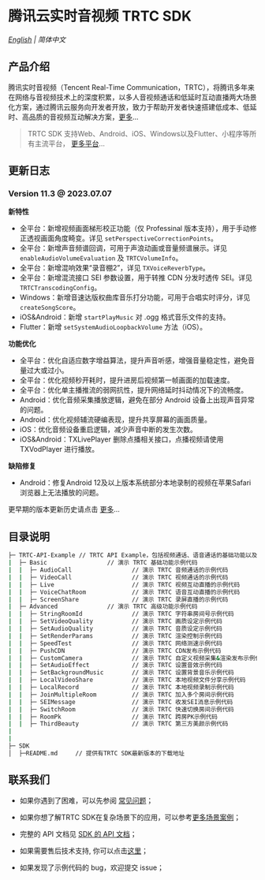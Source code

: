 # 腾讯云实时音视频 TRTC SDK

_[English](README.md) | 简体中文_
## 产品介绍

腾讯实时音视频（Tencent Real-Time Communication，TRTC），将腾讯多年来在网络与音视频技术上的深度积累，以多人音视频通话和低延时互动直播两大场景化方案，通过腾讯云服务向开发者开放，致力于帮助开发者快速搭建低成本、低延时、高品质的音视频互动解决方案，[更多](https://cloud.tencent.com/document/product/647/16788)...

> TRTC SDK 支持Web、Android、iOS、Windows以及Flutter、小程序等所有主流平台， [更多平台](https://github.com/LiteAVSDK?q=TRTC_&type=all&sort=)...



## 更新日志
### Version 11.3 @ 2023.07.07

**新特性**
- 全平台：新增视频画面梯形校正功能（仅 Professinal 版本支持），用于手动修正透视画面角度畸变。详见 `setPerspectiveCorrectionPoints`。
- 全平台：新增声音频谱回调，可用于声浪动画或音量频谱展示。详见 `enableAudioVolumeEvaluation` 及 `TRTCVolumeInfo`。
- 全平台：新增混响效果“录音棚2”，详见 `TXVoiceReverbType`。
- 全平台：新增混流接口 SEI 参数设置，用于转推 CDN 分发时透传 SEI。详见 `TRTCTranscodingConfig`。
- Windows：新增音速达版权曲库音乐打分功能，可用于合唱实时评分，详见 `createSongScore`。
- iOS&Android：新增 `startPlayMusic` 对 .ogg 格式音乐文件的支持。
- Flutter：新增 `setSystemAudioLoopbackVolume` 方法（iOS）。


**功能优化**
- 全平台：优化自适应数字增益算法，提升声音听感，增强音量稳定性，避免音量过大或过小。
- 全平台：优化视频秒开耗时，提升进房后视频第一帧画面的加载速度。
- 全平台：优化单主播推流的弱网抗性，提升网络延时抖动情况下的流畅度。
- Android：优化音频采集播放逻辑，避免在部分 Android 设备上出现声音异常的问题。
- Android：优化视频辅流硬编表现，提升共享屏幕的画面质量。
- iOS：优化音频设备重启逻辑，减少声音中断的发生次数。
- iOS&Android：TXLivePlayer 删除点播相关接口，点播视频请使用 TXVodPlayer 进行播放。

**缺陷修复**
- Android：修复Android 12及以上版本系统部分本地录制的视频在苹果Safari 浏览器上无法播放的问题。



更早期的版本更新历史请点击  [更多](https://cloud.tencent.com/document/product/647/46907)...

## 目录说明

```bash
├─ TRTC-API-Example // TRTC API Example，包括视频通话、语音通话的基础功能以及一些高级功能
|  ├─ Basic                 // 演示 TRTC 基础功能示例代码
|  |  ├─ AudioCall                 // 演示 TRTC 音频通话的示例代码
|  |  ├─ VideoCall                 // 演示 TRTC 视频通话的示例代码
|  |  ├─ Live                      // 演示 TRTC 视频互动直播的示例代码
|  |  ├─ VoiceChatRoom             // 演示 TRTC 语音互动直播的示例代码
|  |  ├─ ScreenShare               // 演示 TRTC 录屏直播的示例代码
|  ├─ Advanced              // 演示 TRTC 高级功能示例代码
|  |  ├─ StringRoomId              // 演示 TRTC 字符串房间号示例代码
|  |  ├─ SetVideoQuality           // 演示 TRTC 画质设定示例代码
|  |  ├─ SetAudioQuality           // 演示 TRTC 音质设定示例代码
|  |  ├─ SetRenderParams           // 演示 TRTC 渲染控制示例代码
|  |  ├─ SpeedTest                 // 演示 TRTC 网络测速示例代码
|  |  ├─ PushCDN                   // 演示 TRTC CDN发布示例代码
|  |  ├─ CustomCamera              // 演示 TRTC 自定义视频采集&渲染发布示例代码
|  |  ├─ SetAudioEffect            // 演示 TRTC 设置音效示例代码
|  |  ├─ SetBackgroundMusic        // 演示 TRTC 设置背景音乐示例代码
|  |  ├─ LocalVideoShare           // 演示 TRTC 本地视频文件分享示例代码
|  |  ├─ LocalRecord               // 演示 TRTC 本地视频录制示例代码
|  |  ├─ JoinMultipleRoom          // 演示 TRTC 加入多个房间示例代码
|  |  ├─ SEIMessage                // 演示 TRTC 收发SEI消息示例代码
|  |  ├─ SwitchRoom                // 演示 TRTC 快速切换房间示例代码
|  |  ├─ RoomPk                    // 演示 TRTC 跨房PK示例代码
|  |  ├─ ThirdBeauty               // 演示 TRTC 第三方美颜示例代码
|  
|  
├─ SDK 
│  ├─README.md     // 提供有TRTC SDK最新版本的下载地址
```



## 联系我们
- 如果你遇到了困难，可以先参阅 [常见问题](https://cloud.tencent.com/document/product/647/43018)；

- 如果你想了解TRTC SDK在复杂场景下的应用，可以参考[更多场景案例](https://cloud.tencent.com/document/product/647/57486)；

- 完整的 API 文档见 [SDK 的 API 文档](https://cloud.tencent.com/document/product/647/32267)；
- 如果需要售后技术支持, 你可以点击[这里](https://cloud.tencent.com/document/product/647/19906)；
- 如果发现了示例代码的 bug，欢迎提交 issue；
